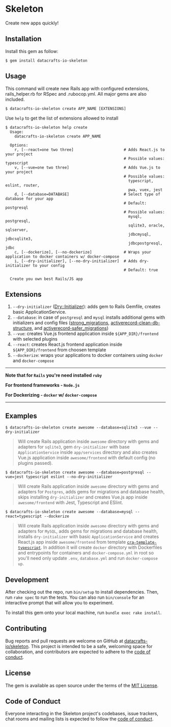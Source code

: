 # Skeleton

Create new apps quickly!

## Installation

Install this gem as follow:

    $ gem install datacrafts-io-skeleton


## Usage

This command will create new Rails app with configured extensions, rails_helper.rb for RSpec and .rubocop.yml.
All major gems are also included.

    $ datacrafts-io-skeleton create APP_NAME [EXTENSIONS]

Use `help` to get the list of extensions allowed to install
```
$ datacrafts-io-skeleton help create
  Usage:
    datacrafts-io-skeleton create APP_NAME

  Options:
    r, [--react=one two three]                      # Adds React.js to your project
                                                    # Possible values: typescript
    v, [--vue=one two three]                        # Adds Vue.js to your project
                                                    # Possible values:
                                                      typescript, eslint, router,
                                                      pwa, vuex, jest
    d, [--database=DATABASE]                        # Select type of database for your app
                                                    # Default: postgresql
                                                    # Possible values:
                                                      mysql, postgresql,
                                                      sqlite3, oracle, sqlserver,
                                                      jdbcmysql, jdbcsqlite3,
                                                      jdbcpostgresql, jdbc
    c, [--dockerize], [--no-dockerize]              # Wraps your application to docker containers w/ docker-compose
    i, [--dry-initializer], [--no-dry-initializer]  # Adds dry-initializer to your config
                                                    # Default: true

  Create you own best Rails/JS app
```

## Extensions

1. `--dry-initializer` ([Dry::Initializer](https://dry-rb.org/gems/dry-initializer/3.0/)):  adds gem to Rails Gemfile, creates basic ApplicationService.
2. `--database`: in case of `postgresql` and `mysql` installs additional gems with initializers and config files ([strong_migrations](https://github.com/ankane/strong_migrations), [activerecord-clean-db-structure](https://github.com/lfittl/activerecord-clean-db-structure), and [activerecord-safer_migrations](https://github.com/gocardless/activerecord-safer_migrations))
3. `--vue`: creates Vue.js frontend application inside `${APP_DIR}/frontend` with selected plugins
4. `--react`: creates React.js frontend application inside `${APP_DIR}/frontend` from choosen template
5. `--dockerize`: wraps your applications to docker containers using `docker` and `docker-compose`

---
**Note that for `Rails` you're need installed `ruby`**

**For frontend frameworks - `Node.js`**

**For Dockerizing - `docker` w/ `docker-compose`**

---

## Examples

    $ datacrafts-io-skeleton create awesome --database=sqlite3 --vue --dry-initializer
> Will create Rails application inside `awesome` directory with gems and adapters for `sqlite3`, gem `dry-initializer` with base `ApplicationService` inside `app/services` directory and also creates Vue.js application inside `awesome/frontend` with default config (no plugins passed).


    $ datacrafts-io-skeleton create awesome --database=postgresql --vue=jest typescript eslint --no-dry-initializer
> Will create Rails application inside `awesome` directory with gems and adapters for `Postgres`, adds gems for migrations and database health, skips installing `dry-initializer` and creates Vue.js app inside `awesome/frontend` with Jest, Typescript and ESlint.

    $ datacrafts-io-skeleton create awesome --database=mysql --react=typescript --dockerize
> Will create Rails application inside `awesome` directory with gems and adapters for `MySQL`, adds gems for migrations and database health, installs `dry-initializer` with basic `ApplicationService` and creates React.js app inside `awesome/frontend` from template [`cra-template-typescript`](https://www.npmjs.com/package/cra-template-typescript). In addition it will create `docker` directory with Dockerfiles and entrypoints for containers and `docker-compose.yml` in root so you'll need only update `.env`, `database.yml` and run `docker-compose up`.


## Development

After checking out the repo, run `bin/setup` to install dependencies. Then, run `rake spec` to run the tests. You can also run `bin/console` for an interactive prompt that will allow you to experiment.

To install this gem onto your local machine, run `bundle exec rake install`.

## Contributing

Bug reports and pull requests are welcome on GitHub at [datacrafts-io/skeleton](https://github.com/datacrafts-io/skeleton). This project is intended to be a safe, welcoming space for collaboration, and contributors are expected to adhere to the [code of conduct](https://github.com/datacrafts-io/skeleton/blob/master/CODE_OF_CONDUCT.md).

## License

The gem is available as open source under the terms of the [MIT License](https://opensource.org/licenses/MIT).

## Code of Conduct

Everyone interacting in the Skeleton project's codebases, issue trackers, chat rooms and mailing lists is expected to follow the [code of conduct](https://github.com/datacrafts-io/skeleton/blob/master/CODE_OF_CONDUCT.md).
